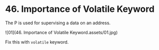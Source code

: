 # 46. Importance of Volatile Keyword



The P is used for supervising a data on an address.

![01](46. Importance of Volatile Keyword.assets/01.jpg)

Fix this with `volatile` keyword.